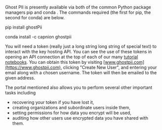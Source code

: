 Ghost PII is presently available via both of the common Python package managers pip and conda .  The commands required (the first for pip, the second for conda) are below.

pip install ghostPii

conda install -c capnion ghostpii

You will need a token (really just a long string long string of special text) to interact with the key hosting API.  You can see the use of these tokens in opening an API connection at the top of each of our many [tutorial notebooks](https://github.com/capnion/ghostpii_demos).  You can obtain this token by visiting [www.ghostpii.com](https://www.ghostpii.com), clicking "Create New User", and entering your email along with a chosen username.  The token will then be emailed to the given address.  

The portal mentioned also allows you to perform several other important tasks including 
- recovering your token if you have lost it,
- creating organizations and subordinate users inside them,
- setting permissions for how data you encrypt will be used,
- auditing how other users use encrypted data you have shared with them.




